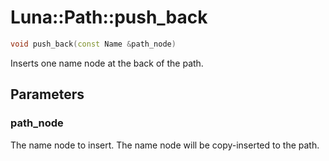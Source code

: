 # Luna::Path::push_back

```c++
void push_back(const Name &path_node)
```

Inserts one name node at the back of the path. 



## Parameters
### path_node
The name node to insert. The name node will be copy-inserted to the path. 

